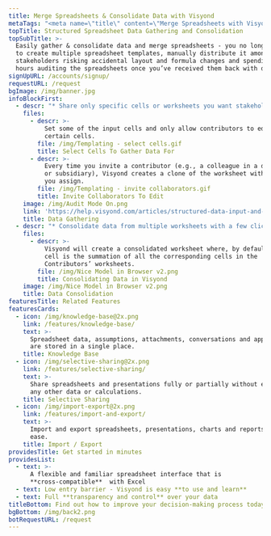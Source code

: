 ```yaml
---
title: Merge Spreadsheets & Consolidate Data with Visyond
metaTags: "<meta name=\"title\" content=\"Merge Spreadsheets with Visyond’s Spreadsheet Data Consolidation software”>\r\n\r\n<meta name=\"description\" content=\"Easily gather & consolidate data and merge Excel spreadsheets with Visyond’s data gathering and consolidation tool.\">\r\n\r\n<meta name=\"keywords\" content=\"merge spreadsheets, merge excel spreadsheets, excel data consolidation tool\">"
topTitle: Structured Spreadsheet Data Gathering and Consolidation
topSubTitle: >-
  Easily gather & consolidate data and merge spreadsheets - you no longer need
  to create multiple spreadsheet templates, manually distribute it among
  stakeholders risking accidental layout and formula changes and spending long
  hours auditing the spreadsheets once you’ve received them back with data.
signUpURL: /accounts/signup/
requestURL: /request
bgImage: /img/banner.jpg
infoBlockFirst:
  - descr: "* Share only specific cells or worksheets you want stakeholders to contribute data to\r\n* Avoid accidental layout changes or data overrides during data gathering as collaborators work with their own instances of a shared worksheet\r\n"
    files:
      - descr: >-
          Set some of the input cells and only allow contributors to edit
          certain cells.
        file: /img/Templating - select cells.gif
        title: Select Cells To Gather Data For
      - descr: >-
          Every time you invite a contributor (e.g., a colleague in a department
          or subsidiary), Visyond creates a clone of the worksheet with a name
          you assign.
        file: /img/Templating - invite collaborators.gif
        title: Invite Collaborators To Edit
    image: /img/Audit Mode On.png
    link: 'https://help.visyond.com/articles/structured-data-input-and-consolidation/'
    title: Data Gathering
  - descr: "* Consolidate data from multiple worksheets with a few clicks\r\n* Visyond will generate a consolidated worksheet where, by default, each cell is the summation of all the corresponding cells in the contributors’ worksheets\r\n"
    files:
      - descr: >-
          Visyond will create a consolidated worksheet where, by default, each
          cell is the summation of all the corresponding cells in the
          Contributors’ worksheets.
        file: /img/Nice Model in Browser v2.png
        title: Consolidating Data in Visyond
    image: /img/Nice Model in Browser v2.png
    title: Data Consolidation
featuresTitle: Related Features
featuresCards:
  - icon: /img/knowledge-base@2x.png
    link: /features/knowledge-base/
    text: >-
      Spreadsheet data, assumptions, attachments, conversations and approvals
      are stored in a single place.
    title: Knowledge Base
  - icon: /img/selective-sharing@2x.png
    link: /features/selective-sharing/
    text: >-
      Share spreadsheets and presentations fully or partially without exposing
      any other data or calculations.
    title: Selective Sharing
  - icon: /img/import-export@2x.png
    link: /features/import-and-export/
    text: >-
      Import and export spreadsheets, presentations, charts and reports with
      ease.
    title: Import / Export
providesTitle: Get started in minutes
providesList:
  - text: >-
      A flexible and familiar spreadsheet interface that is
      **cross-compatible**  with Excel
  - text: Low entry barrier - Visyond is easy **to use and learn**
  - text: Full **transparency and control** over your data
titleBottom: Find out how to improve your decision-making process today
bgBottom: /img/back2.png
botRequestURL: /request
---
```


